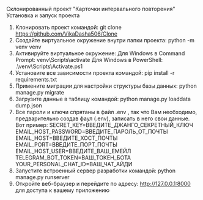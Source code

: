 Склонированный проект "Карточки интервального повторения"
Установка и запуск проекта

1. Клонировать проект командой:
   git clone https://github.com/VikaDasha506/Clone
2. Создайте виртуальное окружение внутри папки проекта:
   python -m venv venv
3. Активируйте виртуальное окружение:
   Для Windows в Command Prompt:
      venv\Scripts\activate
   Для Windows в PowerShell:
      .\venv\Scripts\Activate.ps1
4. Установите все зависимости проекта командой:
   pip install -r requirements.txt
5. Примените миграции для настройки структуры базы данных:
   python manage.py migrate
6. Загрузите данные в таблицу командой:
   python manage.py loaddata dump.json
7. Все пароли и ключи спрятаны в файл .env , так что Вам необходимо, предварительно создав фаул (.env),
записать в него свои данные. Вот пример:
   SECRET_KEY=ВВЕДИТЕ_ДЖАНГО_СЕКРЕТНЫЙ_КЛЮЧ
   EMAIL_HOST_PASSWORD=ВВЕДИТЕ_ПАРОЛЬ_ОТ_ПОЧТЫ
   EMAIL_HOST=ВВЕДИТЕ_ХОСТ_ПОЧТЫ
   EMAIL_PORT=ВВЕДИТЕ_ПОРТ_ПОЧТЫ
   EMAIL_HOST_USER=ВВЕДИТЕ_ВАШ_ЕМЕЙЛ
   TELEGRAM_BOT_TOKEN=ВАШ_ТОКЕН_БОТА
   YOUR_PERSONAL_CHAT_ID=ВАШ_ЧАТ_АЙДИ
8. Запустите встроенный сервер разработки командой:
   python manage.py runserver
9. Откройте веб-браузер и перейдите по адресу:
   http://127.0.0.1:8000 для доступа к вашему приложению

